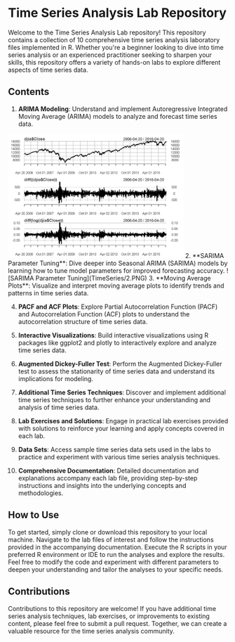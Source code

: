 
# Time Series Analysis Lab Repository

Welcome to the Time Series Analysis Lab repository! This repository contains a collection of 10 comprehensive time series analysis laboratory files implemented in R. Whether you're a beginner looking to dive into time series analysis or an experienced practitioner seeking to sharpen your skills, this repository offers a variety of hands-on labs to explore different aspects of time series data.

## Contents

1. **ARIMA Modeling**: Understand and implement Autoregressive Integrated Moving Average (ARIMA) models to analyze and forecast time series data.
<img src="timeseries/1.PNG" alt="ARIMA Model" style="width: 400px;"/>
2. **SARIMA Parameter Tuning**: Dive deeper into Seasonal ARIMA (SARIMA) models by learning how to tune model parameters for improved forecasting accuracy.
![SARIMA Parameter Tuning](TimeSeries/2.PNG)
3. **Moving Average Plots**: Visualize and interpret moving average plots to identify trends and patterns in time series data.

4. **PACF and ACF Plots**: Explore Partial Autocorrelation Function (PACF) and Autocorrelation Function (ACF) plots to understand the autocorrelation structure of time series data.

5. **Interactive Visualizations**: Build interactive visualizations using R packages like ggplot2 and plotly to interactively explore and analyze time series data.

6. **Augmented Dickey-Fuller Test**: Perform the Augmented Dickey-Fuller test to assess the stationarity of time series data and understand its implications for modeling.

7. **Additional Time Series Techniques**: Discover and implement additional time series techniques to further enhance your understanding and analysis of time series data. 

8. **Lab Exercises and Solutions**: Engage in practical lab exercises provided with solutions to reinforce your learning and apply concepts covered in each lab.

9. **Data Sets**: Access sample time series data sets used in the labs to practice and experiment with various time series analysis techniques.

10. **Comprehensive Documentation**: Detailed documentation and explanations accompany each lab file, providing step-by-step instructions and insights into the underlying concepts and methodologies.

## How to Use

To get started, simply clone or download this repository to your local machine. Navigate to the lab files of interest and follow the instructions provided in the accompanying documentation. Execute the R scripts in your preferred R environment or IDE to run the analyses and explore the results. Feel free to modify the code and experiment with different parameters to deepen your understanding and tailor the analyses to your specific needs.

## Contributions

Contributions to this repository are welcome! If you have additional time series analysis techniques, lab exercises, or improvements to existing content, please feel free to submit a pull request. Together, we can create a valuable resource for the time series analysis community.
